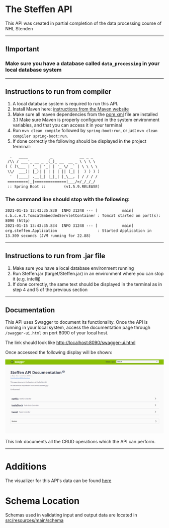 # The Steffen API


This API was created in partial completion of the data processing course of NHL Stenden

---

## !Important 

### Make sure you have a database called `data_processing` in your local database system

---

## Instructions to run from compiler
1. A local database system is required to run this API.
2. Install Maven here: [instructions from the Maven website](https://maven.apache.org/install.html)
3. Make sure all maven dependencies from the [pom.xml](pom.xml) file are installed
   3.1 Make sure Maven is properly configured in the system environment variables, and that you can access it 
   in your terminal
4. Run `mvn clean compile` followed by `spring-boot:run`, or just `mvn clean compiler spring-boot:run`.
5. If done correctly the following should be displayed in the project terminal:


```
  .   ____          _            __ _ _
 /\\ / ___'_ __ _ _(_)_ __  __ _ \ \ \ \
( ( )\___ | '_ | '_| | '_ \/ _` | \ \ \ \
 \\/  ___)| |_)| | | | | || (_| |  ) ) ) )
  '  |____| .__|_| |_|_| |_\__, | / / / /
 =========|_|==============|___/=/_/_/_/
 :: Spring Boot ::        (v1.5.9.RELEASE)

```

### The command line should stop with the following: 

```
2021-01-15 13:43:35.830  INFO 31248 --- [           main] s.b.c.e.t.TomcatEmbeddedServletContainer : Tomcat started on port(s): 8090 (http)
2021-01-15 13:43:35.834  INFO 31248 --- [           main] org.steffen.Application                  : Started Application in 13.309 seconds (JVM running for 22.88)
```

---

## Instructions to run from .jar file

1. Make sure you have a local database environment running
2. Run Steffen.jar (target/Steffen.jar) in an environment where you can stop it (e.g. intellij)
3. If done correctly, the same text should be displayed in the terminal as in step 4 and 5 of the previous section

---

## Documentation

This API uses Swagger to document its functionality.
Once the API is running in your local system, access the documentation page through `/swagger-ui.html` 
on port 8090 of your local host.

The link should look like [http://localhost:8090/swagger-ui.html](http://localhost:8090/swagger-ui.html)

Once accessed the following display will be shown:

![swagger_img](images/swagger_img.png)

This link documents all the CRUD operations which the API can perform.

---
# Additions

The visualizer for this API's data can be found [here](https://github.com/AlsoSteffen/steffen-visualizer)

# Schema Location

Schemas used in validating input and output data are located in [src/resources/main/schema](src/main/resources/schema)